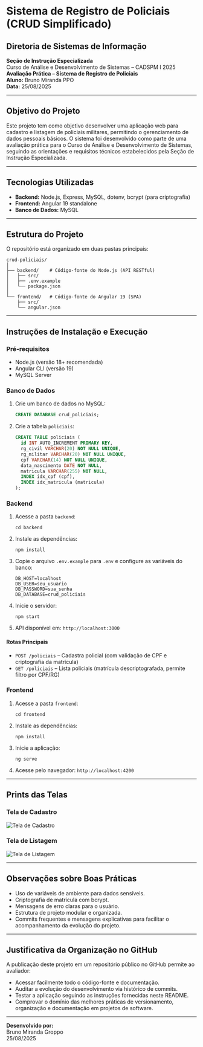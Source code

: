 # Sistema de Registro de Policiais (CRUD Simplificado)

## Diretoria de Sistemas de Informação  
**Seção de Instrução Especializada**  
Curso de Análise e Desenvolvimento de Sistemas – CADSPM I 2025  
**Avaliação Prática – Sistema de Registro de Policiais**  
**Aluno:** Bruno Miranda PPO  
**Data:** 25/08/2025

---

## Objetivo do Projeto

Este projeto tem como objetivo desenvolver uma aplicação web para cadastro e listagem de policiais militares, permitindo o gerenciamento de dados pessoais básicos. O sistema foi desenvolvido como parte de uma avaliação prática para o Curso de Análise e Desenvolvimento de Sistemas, seguindo as orientações e requisitos técnicos estabelecidos pela Seção de Instrução Especializada.

---

## Tecnologias Utilizadas

- **Backend:** Node.js, Express, MySQL, dotenv, bcrypt (para criptografia)
- **Frontend:** Angular 19 standalone
- **Banco de Dados:** MySQL

---

## Estrutura do Projeto

O repositório está organizado em duas pastas principais:

```
crud-policiais/
│
├── backend/    # Código-fonte do Node.js (API RESTful)
│   ├── src/
│   ├── .env.example
│   └── package.json
│
└── frontend/   # Código-fonte do Angular 19 (SPA)
    ├── src/
    └── angular.json
```

---

## Instruções de Instalação e Execução

### **Pré-requisitos**

- Node.js (versão 18+ recomendada)
- Angular CLI (versão 19)
- MySQL Server

### **Banco de Dados**

1. Crie um banco de dados no MySQL:
   ```sql
   CREATE DATABASE crud_policiais;
   ```
2. Crie a tabela `policiais`:
   ```sql
   CREATE TABLE policiais (
     id INT AUTO_INCREMENT PRIMARY KEY,
     rg_civil VARCHAR(20) NOT NULL UNIQUE,
     rg_militar VARCHAR(20) NOT NULL UNIQUE,
     cpf VARCHAR(14) NOT NULL UNIQUE,
     data_nascimento DATE NOT NULL,
     matricula VARCHAR(255) NOT NULL,
     INDEX idx_cpf (cpf),
     INDEX idx_matricula (matricula)
   );
   ```

### **Backend**

1. Acesse a pasta `backend`:
   ```
   cd backend
   ```
2. Instale as dependências:
   ```
   npm install
   ```
3. Copie o arquivo `.env.example` para `.env` e configure as variáveis do banco:
   ```
   DB_HOST=localhost
   DB_USER=seu_usuario
   DB_PASSWORD=sua_senha
   DB_DATABASE=crud_policiais
   ```
4. Inicie o servidor:
   ```
   npm start
   ```
5. API disponível em: `http://localhost:3000`

#### **Rotas Principais**
- `POST /policiais` – Cadastra policial (com validação de CPF e criptografia da matrícula)
- `GET /policiais` – Lista policiais (matrícula descriptografada, permite filtro por CPF/RG)

### **Frontend**

1. Acesse a pasta `frontend`:
   ```
   cd frontend
   ```
2. Instale as dependências:
   ```
   npm install
   ```
3. Inicie a aplicação:
   ```
   ng serve
   ```
4. Acesse pelo navegador: `http://localhost:4200`

---

## Prints das Telas

### Tela de Cadastro

![Tela de Cadastro](./prints/cadastro.png)

### Tela de Listagem

![Tela de Listagem](./prints/listagem.png)

---

## Observações sobre Boas Práticas

- Uso de variáveis de ambiente para dados sensíveis.
- Criptografia de matrícula com bcrypt.
- Mensagens de erro claras para o usuário.
- Estrutura de projeto modular e organizada.
- Commits frequentes e mensagens explicativas para facilitar o acompanhamento da evolução do projeto.

---

## Justificativa da Organização no GitHub

A publicação deste projeto em um repositório público no GitHub permite ao avaliador:
- Acessar facilmente todo o código-fonte e documentação.
- Auditar a evolução do desenvolvimento via histórico de commits.
- Testar a aplicação seguindo as instruções fornecidas neste README.
- Comprovar o domínio das melhores práticas de versionamento, organização e documentação em projetos de software.

---

**Desenvolvido por:**  
Bruno Miranda Groppo  
25/08/2025
